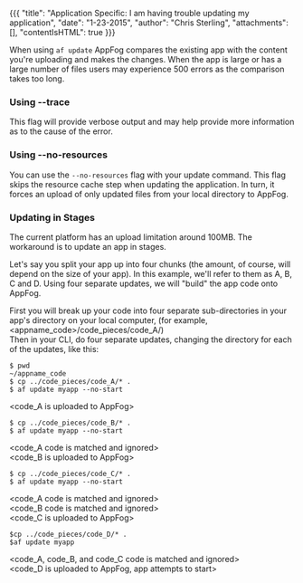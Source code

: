 {{{
  "title": "Application Specific: I am having trouble updating my application",
  "date": "1-23-2015",
  "author": "Chris Sterling",
  "attachments": [],
  "contentIsHTML": true
}}}


<p>When using <code>af update</code> AppFog compares the existing app with the content you're uploading and makes the changes. When the app is large or has a large number of files users may experience 500 errors as the comparison takes too long. </p>
<h3>Using --trace</h3>
<p>This flag will provide verbose output and may help provide more information as to the cause of the error.</p>
<h3>Using --no-resources</h3>
<p>You can use the <code>--no-resources</code> flag with your update command. This flag skips the resource cache step when updating the application. In turn, it forces an upload of only updated files from your local directory to AppFog.</p>
<h3>Updating in Stages</h3>
<p>The current platform has an upload limitation around 100MB. The workaround is to update an app in stages.</p>
<p>Let's say you split your app up into four chunks (the amount, of course, will depend on the size of your app). In this example, we'll refer to them as A, B, C and D. Using four separate updates, we will "build" the app code onto AppFog.</p>
<p>First you will break up your code into four separate sub-directories in your app's directory on your local computer, (for example, &lt;appname_code&gt;/code_pieces/code_A/)<br />Then in your CLI, do four separate updates, changing the directory for each of the updates, like this:</p>
<pre><code>$ pwd
~/appname_code
$ cp ../code_pieces/code_A/* .
$ af update myapp --no-start
</code></pre>
<p>&lt;code_A is uploaded to AppFog&gt;</p>
<pre><code>$ cp ../code_pieces/code_B/* .
$ af update myapp --no-start
</code></pre>
<p>&lt;code_A code is matched and ignored&gt;<br />&lt;code_B is uploaded to AppFog&gt;</p>
<pre><code>$ cp ../code_pieces/code_C/* .
$ af update myapp --no-start
</code></pre>
<p>&lt;code_A code is matched and ignored&gt;<br />&lt;code_B code is matched and ignored&gt;<br />&lt;code_C is uploaded to AppFog&gt;</p>
<pre><code>$cp ../code_pieces/code_D/* .
$af update myapp
</code></pre>
<p>&lt;code_A, code_B, and code_C code is matched and ignored&gt;<br />&lt;code_D is uploaded to AppFog, app attempts to start&gt;</p>
